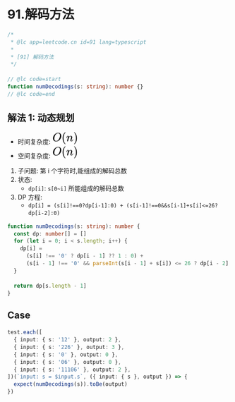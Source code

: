# 91.解码方法

```ts
/*
 * @lc app=leetcode.cn id=91 lang=typescript
 *
 * [91] 解码方法
 */

// @lc code=start
function numDecodings(s: string): number {}
// @lc code=end
```

## 解法 1: 动态规划

- 时间复杂度: <!-- $O(n)$ --> <img style="transform: translateY(0.1em); background: white;" src="./svg/o-n.svg" alt="O(n)">
- 空间复杂度: <!-- $O(n)$ --> <img style="transform: translateY(0.1em); background: white;" src="./svg/o-n.svg" alt="O(n)">

1. 子问题: 第 i 个字符时,能组成的解码总数
2. 状态:
   - `dp[i]`: `s[0~i]` 所能组成的解码总数
3. DP 方程:
   - `dp[i] = (s[i]!==0?dp[i-1]:0) + (s[i-1]!==0&&s[i-1]+s[i]<=26?dp[i-2]:0)`

```ts
function numDecodings(s: string): number {
  const dp: number[] = []
  for (let i = 0; i < s.length; i++) {
    dp[i] =
      (s[i] !== '0' ? dp[i - 1] ?? 1 : 0) +
      (s[i - 1] !== '0' && parseInt(s[i - 1] + s[i]) <= 26 ? dp[i - 2] ?? 1 : 0)
  }

  return dp[s.length - 1]
}
```

## Case

```ts
test.each([
  { input: { s: '12' }, output: 2 },
  { input: { s: '226' }, output: 3 },
  { input: { s: '0' }, output: 0 },
  { input: { s: '06' }, output: 0 },
  { input: { s: '11106' }, output: 2 },
])(`input: s = $input.s`, ({ input: { s }, output }) => {
  expect(numDecodings(s)).toBe(output)
})
```
